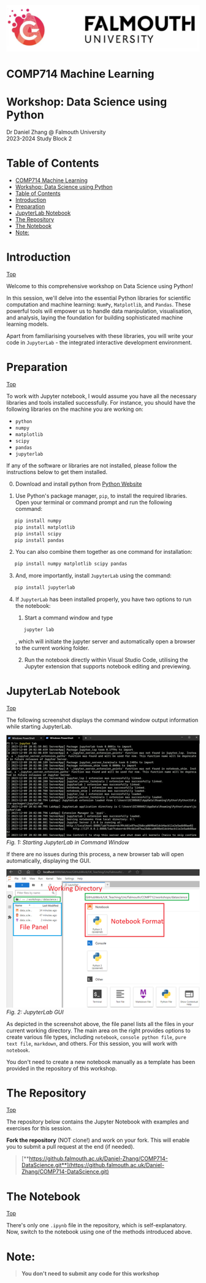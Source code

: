 ![Games Academy](../../../../Falmouth/common/ga_uni_logo.png)

# COMP714 Machine Learning

# Workshop: Data Science using Python

Dr Daniel Zhang @ Falmouth University\
2023-2024 Study Block 2

<div id="top"></div>

# Table of Contents
- [COMP714 Machine Learning](#comp714-machine-learning)
- [Workshop: Data Science using Python](#workshop-data-science-using-python)
- [Table of Contents](#table-of-contents)
- [Introduction](#introduction)
- [Preparation](#preparation)
- [JupyterLab Notebook](#jupyterlab-notebook)
- [The Repository](#the-repository)
- [The Notebook](#the-notebook)
- [Note:](#note)


# Introduction

[Top](#top)

Welcome to this comprehensive workshop on Data Science using Python!

In this session, we'll delve into the essential Python libraries for scientific computation and machine learning: `NumPy`, `Matplotlib`, and `Pandas`. These powerful tools will empower us to handle data manipulation, visualisation, and analysis, laying the foundation for building sophisticated machine learning models.

Apart from familiarising yourselves with these libraries, you will write your code in `JupyterLab` - the integrated interactive development environment.

# Preparation 

[Top](#top)

To work with Jupyter notebook, I would assume you have all the necessary libraries and tools installed successfully. For instance, you should have the following libraries on the machine you are working on:

- `python`
- `numpy`
- `matplotlib`
- `scipy`
- `pandas`
- `jupyterlab`

If any of the software or libraries are not installed, please follow the instructions below to get them installed. 

0. Download and install python from [Python Website](https://www.python.org/)

1. Use Python's package manager, `pip`, to install the required libraries. Open your terminal or command prompt and run the following command:

 ```bash
    pip install numpy
    pip install matplotlib
    pip install scipy
    pip install pandas
```

2. You can also combine them together as one command for installation:

```bash
   pip install numpy matplotlib scipy pandas
```

3. And, more importantly, install `JupyterLab` using the command:
   
```bash
   pip install jupyterlab
```

4. If `JupyterLab` has been installed properly, you have two options to run the notebook:
   
   1. Start a command window and type 
   ```bash
      jupyter lab
   ```
    , which will initiate the jupyter server and automatically open a browser to the current working folder. 
   
   2. Run the notebook directly within Visual Studio Code, utilising the Jupyter extension that supports notebook editing and previewing.

# JupyterLab Notebook
[Top](#top)

The following screenshot displays the command window output information while starting JupyterLab.

![Starting JupyterLab](../../img/jupyterlab_cmd.png)
*Fig. 1: Starting JupyterLab in Command Window*

If there are no issues during this process, a new browser tab will open automatically, displaying the GUI.

![JupyterLab GUI](../../img/jupyterlab_gui.png)
*Fig. 2: JupyterLab GUI*

As depicted in the screenshot above, the file panel lists all the files in your current working directory. The main area on the right provides options to create various file types, including `notebook`, `console python file`, `pure text file`, `markdown`, and others. For this session, you will work with `notebook`.

You don't need to create a new notebook manually as a template has been provided in the repository of this workshop.

# The Repository
[Top](#top)

The repository below contains the Jupyter Notebook with examples and exercises for this session.

**Fork the repository** (NOT clone!) and work on your fork. This will enable you to submit a pull request at the end (if needed).

> [**https://github.falmouth.ac.uk/Daniel-Zhang/COMP714-DataScience.git**](https://github.falmouth.ac.uk/Daniel-Zhang/COMP714-DataScience.git)

# The Notebook
[Top](#top)

There's only one `.ipynb` file in the repository, which is self-explanatory. Now, switch to the notebook using one of the methods introduced above.

# Note: 
> **You don't need to submit any code for this workshop**


